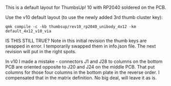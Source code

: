 This is a default layout for ThumbsUp! 10 with RP2040 soldered on the PCB.

Use the v10 default layout (to use the newly added 3rd thumb cluster key):

	qmk compile -c -kb thumbsup/rev10_rp2040_unibody_4x12 -km default_4x12_v10_via

IS THIS STILL TRUE?
Note in this initial revision the thumb keys are swapped in error.
I temporarily swapped them in info.json file.
The next revision will put in the right spots.  


In v10 I made a mistake - connectors J1 and J28 to columns on the bottom PCB are oriented opposite to J20 and J24 on the middle PCB.
That put columns for those four columns in the bottom plate in the reverse order.
I compensated that in the matrix definition.
No big deal, will leave it as is.